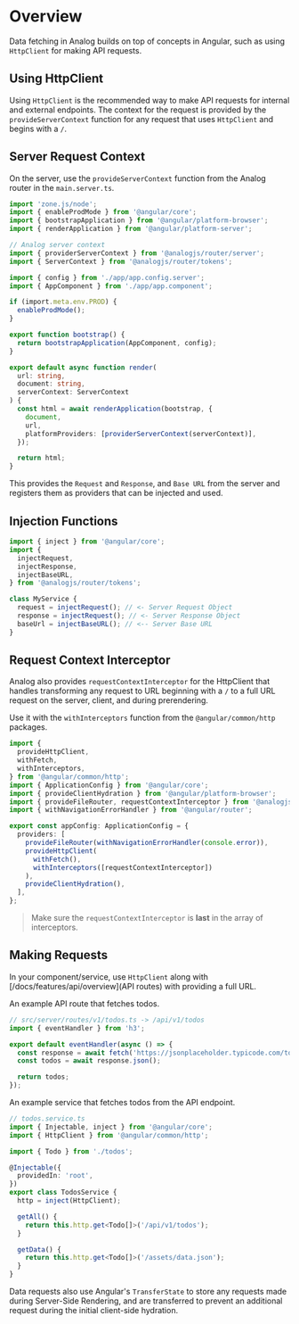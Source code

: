# Overview

Data fetching in Analog builds on top of concepts in Angular, such as using `HttpClient` for making API requests.

## Using HttpClient

Using `HttpClient` is the recommended way to make API requests for internal and external endpoints. The context for the request is provided by the `provideServerContext` function for any request that uses `HttpClient` and begins with a `/`.

## Server Request Context

On the server, use the `provideServerContext` function from the Analog router in the `main.server.ts`.

```ts
import 'zone.js/node';
import { enableProdMode } from '@angular/core';
import { bootstrapApplication } from '@angular/platform-browser';
import { renderApplication } from '@angular/platform-server';

// Analog server context
import { providerServerContext } from '@analogjs/router/server';
import { ServerContext } from '@analogjs/router/tokens';

import { config } from './app/app.config.server';
import { AppComponent } from './app/app.component';

if (import.meta.env.PROD) {
  enableProdMode();
}

export function bootstrap() {
  return bootstrapApplication(AppComponent, config);
}

export default async function render(
  url: string,
  document: string,
  serverContext: ServerContext
) {
  const html = await renderApplication(bootstrap, {
    document,
    url,
    platformProviders: [providerServerContext(serverContext)],
  });

  return html;
}
```

This provides the `Request` and `Response`, and `Base URL` from the server and registers them as providers that can be injected and used.

## Injection Functions

```ts
import { inject } from '@angular/core';
import {
  injectRequest,
  injectResponse,
  injectBaseURL,
} from '@analogjs/router/tokens';

class MyService {
  request = injectRequest(); // <- Server Request Object
  response = injectRequest(); // <- Server Response Object
  baseUrl = injectBaseURL(); // <-- Server Base URL
}
```

## Request Context Interceptor

Analog also provides `requestContextInterceptor` for the HttpClient that handles transforming any request to URL beginning with a `/` to a full URL request on the server, client, and during prerendering.

Use it with the `withInterceptors` function from the `@angular/common/http` packages.

```ts
import {
  provideHttpClient,
  withFetch,
  withInterceptors,
} from '@angular/common/http';
import { ApplicationConfig } from '@angular/core';
import { provideClientHydration } from '@angular/platform-browser';
import { provideFileRouter, requestContextInterceptor } from '@analogjs/router';
import { withNavigationErrorHandler } from '@angular/router';

export const appConfig: ApplicationConfig = {
  providers: [
    provideFileRouter(withNavigationErrorHandler(console.error)),
    provideHttpClient(
      withFetch(),
      withInterceptors([requestContextInterceptor])
    ),
    provideClientHydration(),
  ],
};
```

> Make sure the `requestContextInterceptor` is **last** in the array of interceptors.

## Making Requests

In your component/service, use `HttpClient` along with [/docs/features/api/overview](API routes) with providing a full URL.

An example API route that fetches todos.

```ts
// src/server/routes/v1/todos.ts -> /api/v1/todos
import { eventHandler } from 'h3';

export default eventHandler(async () => {
  const response = await fetch('https://jsonplaceholder.typicode.com/todos');
  const todos = await response.json();

  return todos;
});
```

An example service that fetches todos from the API endpoint.

```ts
// todos.service.ts
import { Injectable, inject } from '@angular/core';
import { HttpClient } from '@angular/common/http';

import { Todo } from './todos';

@Injectable({
  providedIn: 'root',
})
export class TodosService {
  http = inject(HttpClient);

  getAll() {
    return this.http.get<Todo[]>('/api/v1/todos');
  }

  getData() {
    return this.http.get<Todo[]>('/assets/data.json');
  }
}
```

Data requests also use Angular's `TransferState` to store any requests made during Server-Side Rendering, and are transferred to prevent an additional request during the initial client-side hydration.
